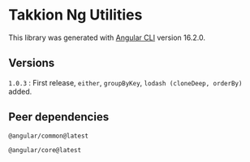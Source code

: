 # Takkion Ng Utilities

This library was generated with [Angular CLI](https://github.com/angular/angular-cli) version 16.2.0.

## Versions

`1.0.3` : First release, `either`, `groupByKey`, `lodash (cloneDeep, orderBy)` added.

## Peer dependencies

`@angular/common@latest`

`@angular/core@latest`
